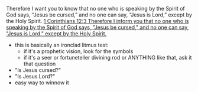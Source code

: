 
Therefore I want you to know that no one who is speaking by the Spirit of God says, “Jesus be cursed,” and no one can say, “Jesus is Lord,” except by the Holy Spirit.
[1 Corinthians 12:3 Therefore I inform you that no one who is speaking by the Spirit of God says, "Jesus be cursed," and no one can say, "Jesus is Lord," except by the Holy Spirit.](https://biblehub.com/1_corinthians/12-3.htm)

- this is basically an ironclad litmus test:
  - if it's a prophetic vision, look for the symbols
  - if it's a seer or fortuneteller divining rod or ANYTHING like that, ask it that question
- "Is Jesus cursed?"
- "Is Jesus Lord?"
- easy way to winnow it
